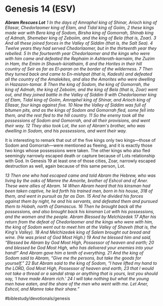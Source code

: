 # Genesis 14 (ESV) 
***Abram Rescues Lot***
*1 In the days of Amraphel king of Shinar, Arioch king of Ellasar, Chedorlaomer king of Elam, and Tidal king of Goiim, 2 these kings made war with Bera king of Sodom, Birsha king of Gomorrah, Shinab king of Admah, Shemeber king of Zeboiim, and the king of Bela (that is, Zoar). 3 And all these joined forces in the Valley of Siddim (that is, the Salt Sea). 4 Twelve years they had served Chedorlaomer, but in the thirteenth year they rebelled. 5 In the fourteenth year Chedorlaomer and the kings who were with him came and defeated the Rephaim in Ashteroth-karnaim, the Zuzim in Ham, the Emim in Shaveh-kiriathaim, 6 and the Horites in their hill country of Seir as far as El-paran on the border of the wilderness. 7 Then they turned back and came to En-mishpat (that is, Kadesh) and defeated all the country of the Amalekites, and also the Amorites who were dwelling in Hazazon-tamar.*
*8 Then the king of Sodom, the king of Gomorrah, the king of Admah, the king of Zeboiim, and the king of Bela (that is, Zoar) went out, and they joined battle in the Valley of Siddim 9 with Chedorlaomer king of Elam, Tidal king of Goiim, Amraphel king of Shinar, and Arioch king of Ellasar, four kings against five. 10 Now the Valley of Siddim was full of bitumen pits, and as the kings of Sodom and Gomorrah fled, some fell into them, and the rest fled to the hill country. 11 So the enemy took all the possessions of Sodom and Gomorrah, and all their provisions, and went their way. 12 They also took Lot, the son of Abram's brother, who was dwelling in Sodom, and his possessions, and went their way.*

It is interesting to remark that out of the five kings only two kings—those of Sodom and Gomorrah—were mentioned as fleeing, and it is exactly those two kings whose possessions were taken. The other kings who also fled seemingly narrowly escaped death or capture because of Lots relationship with God. In Genesis 19 at least one of those cities, Zoar, narrowly escaped destruction as well, again because of this same person, Lot. 

*13 Then one who had escaped came and told Abram the Hebrew, who was living by the oaks of Mamre the Amorite, brother of Eshcol and of Aner. These were allies of Abram. 14 When Abram heard that his kinsman had been taken captive, he led forth his trained men, born in his house, 318 of them, and went in pursuit as far as Dan. 15 And he divided his forces against them by night, he and his servants, and defeated them and pursued them to Hobah, north of Damascus. 16 Then he brought back all the possessions, and also brought back his kinsman Lot with his possessions, and the women and the people.*
*Abram Blessed by Melchizedek*
*17 After his return from the defeat of Chedorlaomer and the kings who were with him, the king of Sodom went out to meet him at the Valley of Shaveh (that is, the King's Valley). 18 And Melchizedek king of Salem brought out bread and wine. (He was priest of God Most High.) 19 And he blessed him and said,*
*“Blessed be Abram by God Most High,*
*Possessor of heaven and earth;*
*20 and blessed be God Most High,*
*who has delivered your enemies into your hand!”*
*And Abram gave him a tenth of everything. 21 And the king of Sodom said to Abram, “Give me the persons, but take the goods for yourself.” 22 But Abram said to the king of Sodom, “I have lifted my hand to the LORD, God Most High, Possessor of heaven and earth, 23 that I would not take a thread or a sandal strap or anything that is yours, lest you should say, ‘I have made Abram rich.’ 24 I will take nothing but what the young men have eaten, and the share of the men who went with me. Let Aner, Eshcol, and Mamre take their share.”*

#biblestudy/devotionals/genesis